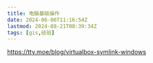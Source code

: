 ```yaml
---
title: 电脑基础操作
date: 2024-06-06T11:16:54Z
lastmod: 2024-08-21T08:39:34Z
tags: [gis,经验]
---
```


https://tty.moe/blog/virtualbox-symlink-windows 

‍

‍
